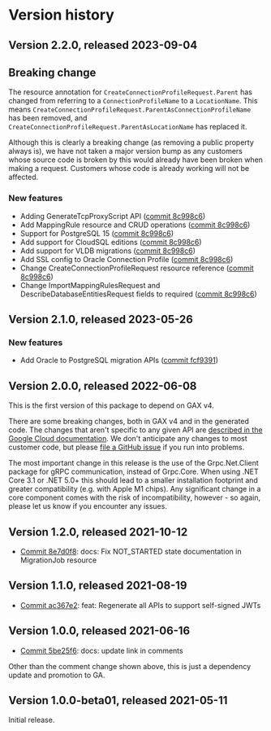 # Version history

## Version 2.2.0, released 2023-09-04

## Breaking change

The resource annotation for `CreateConnectionProfileRequest.Parent`
has changed from referring to a `ConnectionProfileName` to a
`LocationName`.
This means
`CreateConnectionProfileRequest.ParentAsConnectionProfileName` has
been removed, and
`CreateConnectionProfileRequest.ParentAsLocationName` has replaced it.

Although this is clearly a breaking change (as removing a public
property always is), we have not taken a major version bump as any
customers whose source code is broken by this would already have
been broken when making a request. Customers whose code is already
working will not be affected.

### New features

- Adding GenerateTcpProxyScript API ([commit 8c998c6](https://github.com/googleapis/google-cloud-dotnet/commit/8c998c684d4cb839a9fc6452b1046235bef8599e))
- Add MappingRule resource and CRUD operations ([commit 8c998c6](https://github.com/googleapis/google-cloud-dotnet/commit/8c998c684d4cb839a9fc6452b1046235bef8599e))
- Support for PostgreSQL 15 ([commit 8c998c6](https://github.com/googleapis/google-cloud-dotnet/commit/8c998c684d4cb839a9fc6452b1046235bef8599e))
- Add support for CloudSQL editions ([commit 8c998c6](https://github.com/googleapis/google-cloud-dotnet/commit/8c998c684d4cb839a9fc6452b1046235bef8599e))
- Add support for VLDB migrations ([commit 8c998c6](https://github.com/googleapis/google-cloud-dotnet/commit/8c998c684d4cb839a9fc6452b1046235bef8599e))
- Add SSL config to Oracle Connection Profile ([commit 8c998c6](https://github.com/googleapis/google-cloud-dotnet/commit/8c998c684d4cb839a9fc6452b1046235bef8599e))
- Change CreateConnectionProfileRequest resource reference ([commit 8c998c6](https://github.com/googleapis/google-cloud-dotnet/commit/8c998c684d4cb839a9fc6452b1046235bef8599e))
- Change ImportMappingRulesRequest and DescribeDatabaseEntitiesRequest fields to required ([commit 8c998c6](https://github.com/googleapis/google-cloud-dotnet/commit/8c998c684d4cb839a9fc6452b1046235bef8599e))

## Version 2.1.0, released 2023-05-26

### New features

- Add Oracle to PostgreSQL migration APIs ([commit fcf9391](https://github.com/googleapis/google-cloud-dotnet/commit/fcf93912233be05f0f170eb3472ca3a23f8d0815))

## Version 2.0.0, released 2022-06-08

This is the first version of this package to depend on GAX v4.

There are some breaking changes, both in GAX v4 and in the generated
code. The changes that aren't specific to any given API are [described in the Google Cloud
documentation](https://cloud.google.com/dotnet/docs/reference/help/breaking-gax4).
We don't anticipate any changes to most customer code, but please [file a
GitHub issue](https://github.com/googleapis/google-cloud-dotnet/issues/new/choose)
if you run into problems.

The most important change in this release is the use of the Grpc.Net.Client package
for gRPC communication, instead of Grpc.Core. When using .NET Core 3.1 or .NET 5.0+
this should lead to a smaller installation footprint and greater compatibility (e.g.
with Apple M1 chips). Any significant change in a core component comes with the risk
of incompatibility, however - so again, please let us know if you encounter any
issues.


## Version 1.2.0, released 2021-10-12

- [Commit 8e7d0f8](https://github.com/googleapis/google-cloud-dotnet/commit/8e7d0f8): docs: Fix NOT_STARTED state documentation in MigrationJob resource

## Version 1.1.0, released 2021-08-19

- [Commit ac367e2](https://github.com/googleapis/google-cloud-dotnet/commit/ac367e2): feat: Regenerate all APIs to support self-signed JWTs

## Version 1.0.0, released 2021-06-16

- [Commit 5be25f6](https://github.com/googleapis/google-cloud-dotnet/commit/5be25f6): docs: update link in comments

Other than the comment change shown above, this is just a dependency
update and promotion to GA.

## Version 1.0.0-beta01, released 2021-05-11

Initial release.
